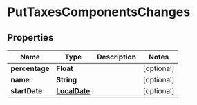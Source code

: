 

# PutTaxesComponentsChanges

## Properties

Name | Type | Description | Notes
------------ | ------------- | ------------- | -------------
**percentage** | **Float** |  |  [optional]
**name** | **String** |  |  [optional]
**startDate** | [**LocalDate**](LocalDate.md) |  |  [optional]




